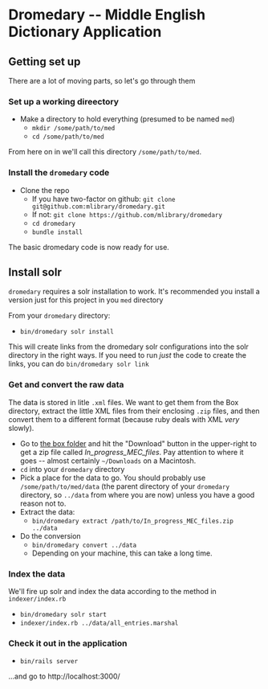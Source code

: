 # Dromedary -- Middle English Dictionary Application


## Getting set up

There are a lot of moving parts, so let's go through them

### Set up a working direectory

  * Make a directory to hold everything (presumed to be named `med`)
    * `mkdir /some/path/to/med`
    * `cd /some/path/to/med`
    
From here on in we'll call this directory `/some/path/to/med`.

### Install the `dromedary` code
  * Clone the repo 
    * If you have two-factor on github: `git clone git@github.com:mlibrary/dromedary.git`
    * If not: `git clone https://github.com/mlibrary/dromedary`
    * `cd dromedary`
    * `bundle install` 
    
The basic dromedary code is now ready for use.

## Install solr

`dromedary` requires a solr installation to work. It's recommended you install
a version just for this project in you `med` directory

From your `dromedary` directory:

* `bin/dromedary solr install`

This will create links from the dromedary solr configurations into the solr
directory in the right ways. If you need to run *just* the code to create the links, 
you can do `bin/dromedary solr link`
    
### Get and convert the raw data

The data is stored in litle `.xml` files. We want to get them from the Box directory,
extract the little XML files from their enclosing `.zip` files, and then convert 
them to a different format (because ruby deals with XML *very* slowly).

  * Go to [the box folder](https://umich.app.box.com/s/ah2imm5webu32to343p2n6xur828zi5w)
   and hit the "Download" button in the upper-right to get a zip file called
   _In_progress_MEC_files_. Pay attention to where it goes -- almost certainly
   `~/Downloads` on a Macintosh.
  * `cd` into your `dromedary` directory
  * Pick a place for the data to go. You should probably use `/some/path/to/med/data`
    (the parent directory of your `dromedary` directory, so `../data` from where you are
    now) unless you have a good reason not to.
  * Extract the data: 
    * `bin/dromedary extract /path/to/In_progress_MEC_files.zip ../data`
  * Do the conversion
    * `bin/dromedary convert ../data` 
    * Depending on your machine, this can take a long time.
  
### Index the data

We'll fire up solr and index the data according to the method in 
`indexer/index.rb`

* `bin/dromedary solr start` 
* `indexer/index.rb ../data/all_entries.marshal`

### Check it out in the application

* `bin/rails server`

...and go to http://localhost:3000/  
       
